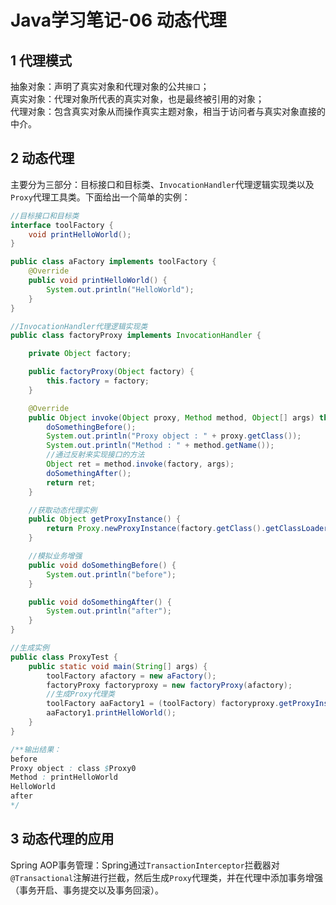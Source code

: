 # Java学习笔记-06 动态代理

## 1 代理模式

抽象对象：声明了真实对象和代理对象的公共`接口`；  
真实对象：代理对象所代表的真实对象，也是最终被引用的对象；  
代理对象：包含真实对象从而操作真实主题对象，相当于访问者与真实对象直接的中介。

## 2 动态代理

主要分为三部分：目标接口和目标类、`InvocationHandler`代理逻辑实现类以及`Proxy`代理工具类。下面给出一个简单的实例：

```java
//目标接口和目标类
interface toolFactory {
    void printHelloWorld();
}

public class aFactory implements toolFactory {
    @Override
    public void printHelloWorld() {
        System.out.println("HelloWorld");
    }
}

//InvocationHandler代理逻辑实现类
public class factoryProxy implements InvocationHandler {

    private Object factory;

    public factoryProxy(Object factory) {
        this.factory = factory;
    }

    @Override
    public Object invoke(Object proxy, Method method, Object[] args) throws Throwable {
        doSomethingBefore();
        System.out.println("Proxy object : " + proxy.getClass());
        System.out.println("Method : " + method.getName());
        //通过反射来实现接口的方法
        Object ret = method.invoke(factory, args);
        doSomethingAfter();
        return ret;
    }

    //获取动态代理实例
    public Object getProxyInstance() {
        return Proxy.newProxyInstance(factory.getClass().getClassLoader(), factory.getClass().getInterfaces(), this);
    }

    //模拟业务增强
    public void doSomethingBefore() {
        System.out.println("before");
    }

    public void doSomethingAfter() {
        System.out.println("after");
    }
}

//生成实例
public class ProxyTest {
    public static void main(String[] args) {
        toolFactory afactory = new aFactory();
        factoryProxy factoryproxy = new factoryProxy(afactory);
        //生成Proxy代理类
        toolFactory aaFactory1 = (toolFactory) factoryproxy.getProxyInstance();
        aaFactory1.printHelloWorld();
    }
}

/**输出结果：
before
Proxy object : class $Proxy0
Method : printHelloWorld
HelloWorld
after
*/
```

## 3 动态代理的应用

Spring AOP事务管理：Spring通过`TransactionInterceptor`拦截器对`@Transactional`注解进行拦截，然后生成`Proxy`代理类，并在代理中添加事务增强（事务开启、事务提交以及事务回滚）。
